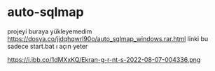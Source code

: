 # auto-sqlmap

projeyi buraya yükleyemedim https://dosya.co/jidqhqwrl90o/auto_sqlmap_windows.rar.html
linki bu sadece start.bat ı açın yeter

https://i.ibb.co/1dMXxKQ/Ekran-g-r-nt-s-2022-08-07-004336.png
